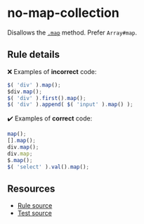 # no-map-collection

Disallows the [`.map`](https://api.jquery.com/map/) method. Prefer `Array#map`.

## Rule details

❌ Examples of **incorrect** code:
```js
$( 'div' ).map();
$div.map();
$( 'div' ).first().map();
$( 'div' ).append( $( 'input' ).map() );
```

✔️ Examples of **correct** code:
```js
map();
[].map();
div.map();
div.map;
$.map();
$( 'select' ).val().map();
```

## Resources

* [Rule source](/src/rules/no-map-collection.js)
* [Test source](/src/tests/no-map-collection.js)
